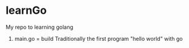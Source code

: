 # learnGo
My repo to learning golang


1. main.go = build Traditionally the first program "hello world" with go